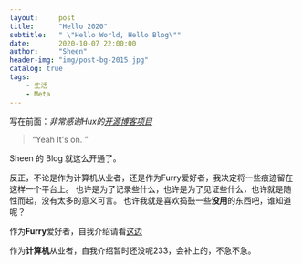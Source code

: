 ```yaml
---
layout:     post
title:      "Hello 2020"
subtitle:   " \"Hello World, Hello Blog\""
date:       2020-10-07 22:00:00
author:     "Sheen"
header-img: "img/post-bg-2015.jpg"
catalog: true
tags:
    - 生活
    - Meta
---
```


写在前面：*非常感谢Hux的[开源博客项目](https://github.com/Huxpro/huxpro.github.io)*



> “Yeah It's on. ”

Sheen 的 Blog 就这么开通了。

反正，不论是作为计算机从业者，还是作为Furry爱好者，我决定将一些痕迹留在这样一个平台上。
也许是为了记录些什么，也许是为了见证些什么，也许就是随性而起，没有太多的意义可言。
也许我就是喜欢捣鼓一些**没用**的东西吧，谁知道呢？


作为**Furry**爱好者，自我介绍请看[这边](https://youbadbad.github.io/about/)  

作为**计算机**从业者，自我介绍暂时还没呢233，会补上的，不急不急。


